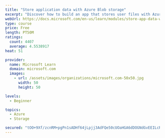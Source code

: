```yaml
---
title: "Store application data with Azure Blob storage"
excerpt: "Discover how to build an app that stores user files with Azure Blob storage, use Blob storage in a web app, and use the Azure Storage SDK for .NET Core."
webUrl: https://docs.microsoft.com/en-us/learn/modules/store-app-data-with-azure-blob-storage/
type: course
price: Free
length: PT50M
ratings:
  count: 4407
  average: 4.5538917
heat: 51

provider:
  name: Microsoft Learn
  domain: microsoft.com
  images:
    - url: /assets/images/organizations/microsoft.com-50x50.jpg
      width: 50
      height: 50

levels:
  - Beginner

topics:
  - Azure
  - Storage

secured: "tOO+9Xf/zcnRM+pgPn1sADHf64jLpjj3AdFQe50cUOaHGA6dDOGNdGvEEILcR8/RZR7P/EQqLPpVSZ8zuMoYYjCS2sGP/inFhUSqCBsbJLjsVVsNNCc7B+v2grO57otsmH1QhcL5zQm6/OF3LwNyvIzdfSm+XayD+Els6s1HXbEipa3BpH8AsbFo3S6cXelo5NgInJ63IKLSCh6P4tgDHVsRbU1wF2RgNQuiQZ+QcLU7KQloFvu3pQOOWdMIBFzfaYIfrJbT72JqxDLlIwhMVCJPyhd6xbE6qYVur0ktCOc2ajhqisoYbOB6V68oirHQ1SRLG8XQTzBCr/zLYqF8nsqPsLi6rcKGy/eLXgqsyJhnWQrgwq4tzEWF2d+JVZkwhuo0fKB6Ytpk4piOJxFMlMEtsrkwDOntEsMp8DiFUDQ=;P2Ox5HJPN8mTGzZDvmuiXQ=="
---
```


